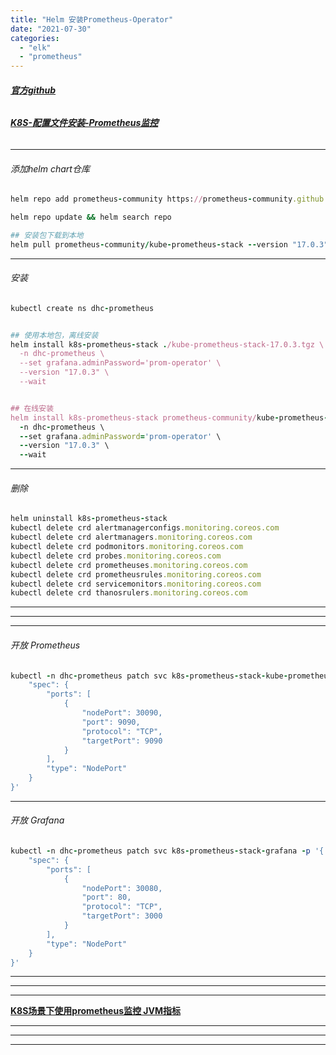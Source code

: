 ```yaml
---
title: "Helm 安装Prometheus-Operator"
date: "2021-07-30"
categories: 
  - "elk"
  - "prometheus"
---
```


###### **[官方github](https://github.com/prometheus-community/helm-charts/tree/main/charts/kube-prometheus-stack#kube-prometheus-stack "官方github")**

###### **[K8S-配置文件安装-Prometheus监控](http://www.dev-share.top/2019/06/19/k8s-%e5%ae%89%e8%a3%85-prometheus%e7%9b%91%e6%8e%a7/ "K8S-配置文件安装-Prometheus监控")**

* * *

###### 添加helm chart仓库

```ruby
helm repo add prometheus-community https://prometheus-community.github.io/helm-charts

helm repo update && helm search repo

## 安装包下载到本地
helm pull prometheus-community/kube-prometheus-stack --version "17.0.3"

```

* * *

###### 安装

```ruby
kubectl create ns dhc-prometheus


## 使用本地包，离线安装
helm install k8s-prometheus-stack ./kube-prometheus-stack-17.0.3.tgz \
  -n dhc-prometheus \
  --set grafana.adminPassword='prom-operator' \
  --version "17.0.3" \
  --wait


## 在线安装
helm install k8s-prometheus-stack prometheus-community/kube-prometheus-stack \
  -n dhc-prometheus \
  --set grafana.adminPassword='prom-operator' \
  --version "17.0.3" \
  --wait

```

* * *

###### 删除

```ruby
helm uninstall k8s-prometheus-stack
kubectl delete crd alertmanagerconfigs.monitoring.coreos.com
kubectl delete crd alertmanagers.monitoring.coreos.com
kubectl delete crd podmonitors.monitoring.coreos.com
kubectl delete crd probes.monitoring.coreos.com
kubectl delete crd prometheuses.monitoring.coreos.com
kubectl delete crd prometheusrules.monitoring.coreos.com
kubectl delete crd servicemonitors.monitoring.coreos.com
kubectl delete crd thanosrulers.monitoring.coreos.com
```

* * *

* * *

* * *

###### 开放 Prometheus

```ruby
kubectl -n dhc-prometheus patch svc k8s-prometheus-stack-kube-prometheus -p '{
    "spec": {
        "ports": [
            {
                "nodePort": 30090,
                "port": 9090,
                "protocol": "TCP",
                "targetPort": 9090
            }
        ],
        "type": "NodePort"
    }
}'

```

* * *

###### 开放 Grafana

```ruby
kubectl -n dhc-prometheus patch svc k8s-prometheus-stack-grafana -p '{
    "spec": {
        "ports": [
            {
                "nodePort": 30080,
                "port": 80,
                "protocol": "TCP",
                "targetPort": 3000
            }
        ],
        "type": "NodePort"
    }
}'

```

* * *

* * *

* * *

**[K8S场景下使用prometheus监控 JVM指标](http://www.dev-share.top/2021/08/02/k8s%e5%9c%ba%e6%99%af%e4%b8%8b%e4%bd%bf%e7%94%a8prometheus%e7%9b%91%e6%8e%a7-jvm%e6%8c%87%e6%a0%87/ "K8S场景下使用prometheus监控 JVM指标")**

* * *

* * *

* * *
